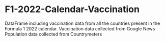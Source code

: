 # F1-2022-Calendar-Vaccination
DataFrame including vaccination data from all the countries present in the Formula 1 2022 calendar.
Vaccination data collected from Google News
Population data collected from Countrymeters

